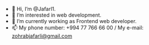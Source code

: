 - 👋 Hi, I’m @Jafarl1.
- 👀 I’m interested in web development.
- 🌱 I’m currently working as Frontend web developer.
- 📫 My phone number: +994 77 766 66 00 /
     My e-mail: zohrabjafarli@gmail.com

<!---
Jafarl1/Jafarl1 is a ✨ special ✨ repository because its `README.md` (this file) appears on your GitHub profile.
You can click the Preview link to take a look at your changes.
--->
